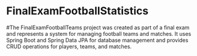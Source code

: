 # FinalExamFootballStatistics
#The FinalExamFootballTeams project was created as part of a final exam and represents a system for managing football teams and matches. It uses Spring Boot and Spring Data JPA for database management and provides CRUD operations for players, teams, and matches.
